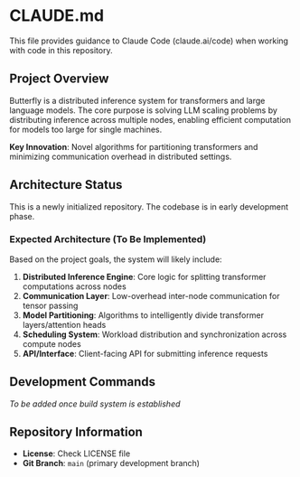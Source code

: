 # CLAUDE.md

This file provides guidance to Claude Code (claude.ai/code) when working with code in this repository.

## Project Overview

Butterfly is a distributed inference system for transformers and large language models. The core purpose is solving LLM scaling problems by distributing inference across multiple nodes, enabling efficient computation for models too large for single machines.

**Key Innovation**: Novel algorithms for partitioning transformers and minimizing communication overhead in distributed settings.

## Architecture Status

This is a newly initialized repository. The codebase is in early development phase.

### Expected Architecture (To Be Implemented)

Based on the project goals, the system will likely include:

1. **Distributed Inference Engine**: Core logic for splitting transformer computations across nodes
2. **Communication Layer**: Low-overhead inter-node communication for tensor passing
3. **Model Partitioning**: Algorithms to intelligently divide transformer layers/attention heads
4. **Scheduling System**: Workload distribution and synchronization across compute nodes
5. **API/Interface**: Client-facing API for submitting inference requests

## Development Commands

*To be added once build system is established*

## Repository Information

- **License**: Check LICENSE file
- **Git Branch**: `main` (primary development branch)

